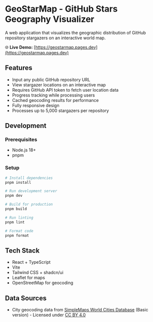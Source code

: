 # GeoStarMap - GitHub Stars Geography Visualizer

A web application that visualizes the geographic distribution of GitHub repository stargazers on an interactive world map.

🌐 **Live Demo:** [https://geostarmap.pages.dev](https://geostarmap.pages.dev)

## Features

- Input any public GitHub repository URL
- View stargazer locations on an interactive map
- Requires GitHub API token to fetch user location data
- Progress tracking while processing users
- Cached geocoding results for performance
- Fully responsive design
- Processes up to 5,000 stargazers per repository

## Development

### Prerequisites

- Node.js 18+
- pnpm

### Setup

```bash
# Install dependencies
pnpm install

# Run development server
pnpm dev

# Build for production
pnpm build

# Run linting
pnpm lint

# Format code
pnpm format
```

## Tech Stack

- React + TypeScript
- Vite
- Tailwind CSS + shadcn/ui
- Leaflet for maps
- OpenStreetMap for geocoding

## Data Sources

- City geocoding data from [SimpleMaps World Cities Database](https://simplemaps.com/data/world-cities) (Basic version) - Licensed under [CC BY 4.0](https://creativecommons.org/licenses/by/4.0/)

